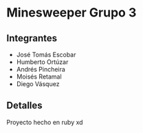 # Minesweeper Grupo 3

## Integrantes
- José Tomás Escobar
- Humberto Ortúzar
- Andrés Pincheira
- Moisés Retamal
- Diego Vásquez

## Detalles
Proyecto hecho en ruby xd
